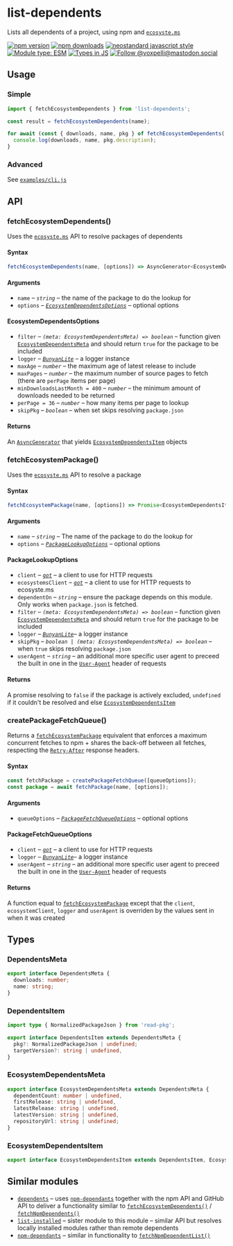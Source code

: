# list-dependents

Lists all dependents of a project, using npm and [`ecosyste.ms`](https://ecosyste.ms/)

[![npm version](https://img.shields.io/npm/v/list-dependents.svg?style=flat)](https://www.npmjs.com/package/list-dependents)
[![npm downloads](https://img.shields.io/npm/dm/list-dependents.svg?style=flat)](https://www.npmjs.com/package/list-dependents)
[![neostandard javascript style](https://img.shields.io/badge/code_style-neostandard-7fffff?style=flat&labelColor=ff80ff)](https://github.com/neostandard/neostandard)
[![Module type: ESM](https://img.shields.io/badge/module%20type-esm-brightgreen)](https://github.com/voxpelli/badges-cjs-esm)
[![Types in JS](https://img.shields.io/badge/types_in_js-yes-brightgreen)](https://github.com/voxpelli/types-in-js)
[![Follow @voxpelli@mastodon.social](https://img.shields.io/mastodon/follow/109247025527949675?domain=https%3A%2F%2Fmastodon.social&style=social)](https://mastodon.social/@voxpelli)

## Usage

### Simple

```javascript
import { fetchEcosystemDependents } from 'list-dependents';

const result = fetchEcosystemDependents(name);

for await (const { downloads, name, pkg } of fetchEcosystemDependents('npm-run-all2')) {
  console.log(downloads, name, pkg.description);
}
```

### Advanced

See [`examples/cli.js`](./examples/cli.js)

## API

### fetchEcosystemDependents()

Uses the [`ecosyste.ms`](https://ecosyste.ms/) API to resolve packages of dependents

#### Syntax

```ts
fetchEcosystemDependents(name, [options]) => AsyncGenerator<EcosystemDependentsItem>
```

#### Arguments

* `name` – _`string`_ – the name of the package to do the lookup for
* `options` – _[`EcosystemDependentsOptions`](#ecosystemdependentsoptions)_ – optional options

#### EcosystemDependentsOptions

* `filter` – _`(meta: EcosystemDependentsMeta) => boolean`_ – function given [`EcosystemDependentsMeta`](#ecosystemdependentsmeta) and should return `true` for the package to be included
* `logger` – _[`BunyanLite`](https://github.com/voxpelli/node-bunyan-adaptor#bunyanlite--simplified-pino--bunyan-type-subsets)_ – a logger instance
* `maxAge` – _`number`_ – the maximum age of latest release to include
* `maxPages` – _`number`_ – the maximum number of source pages to fetch (there are `perPage` items per page)
* `minDownloadsLastMonth = 400` – _`number`_ – the minimum amount of downloads needed to be returned
* `perPage = 36` – _`number`_ – how many items per page to lookup
* `skipPkg` – _`boolean`_ – when set skips resolving `package.json`

#### Returns

An [`AsyncGenerator`](https://developer.mozilla.org/en-US/docs/Web/JavaScript/Reference/Global_Objects/AsyncGenerator) that yields [`EcosystemDependentsItem`](#ecosystemdependentsitem) objects

### fetchEcosystemPackage()

Uses the [`ecosyste.ms`](https://ecosyste.ms/) API to resolve a package

#### Syntax

```ts
fetchEcosystemPackage(name, [options]) => Promise<EcosystemDependentsItem|false|undefined>
```

#### Arguments

* `name` – _`string`_ – The name of the package to do the lookup for
* `options` – _[`PackageLookupOptions`](#packagelookupoptions)_ – optional options

#### PackageLookupOptions

* `client` – _[`got`](https://github.com/sindresorhus/got)_ – a client to use for HTTP requests
* `ecosystemsClient` – _[`got`](https://github.com/sindresorhus/got)_ – a client to use for HTTP requests to ecosyste.ms
* `dependentOn` – _`string`_ – ensure the package depends on this module. Only works when `package.json` is fetched.
* `filter` – _`(meta: EcosystemDependentsMeta) => boolean`_ – function given [`EcosystemDependentsMeta`](#ecosystemdependentsmeta) and should return `true` for the package to be included
* `logger` – _[`BunyanLite`](https://github.com/voxpelli/node-bunyan-adaptor#bunyanlite--simplified-pino--bunyan-type-subsets)_– a logger instance
* `skipPkg` – _`boolean | (meta: EcosystemDependentsMeta) => boolean`_ – when `true` skips resolving `package.json`
* `userAgent` – _`string`_ – an additional more specific user agent to preceed the built in one in the [`User-Agent`](https://developer.mozilla.org/en-US/docs/Web/HTTP/Headers/User-Agent) header of requests

#### Returns

A promise resolving to `false` if the package is actively excluded, `undefined` if it couldn't be resolved and else [`EcosystemDependentsItem`](#ecosystemdependentsitem)

### createPackageFetchQueue()

Returns a [`fetchEcosystemPackage`](#fetchecosystempackage) equivalent that enforces a maximum concurrent fetches to npm + shares the back-off between all fetches, respecting the [`Retry-After`](https://developer.mozilla.org/en-US/docs/Web/HTTP/Headers/Retry-After) response headers.

#### Syntax

```ts
const fetchPackage = createPackageFetchQueue([queueOptions]);
const package = await fetchPackage(name, [options]);
```

#### Arguments

* `queueOptions` – _[`PackageFetchQueueOptions`](#packagefetchqueueoptions)_ – optional options

#### PackageFetchQueueOptions

* `client` – _[`got`](https://github.com/sindresorhus/got)_ – a client to use for HTTP requests
* `logger` – _[`BunyanLite`](https://github.com/voxpelli/node-bunyan-adaptor#bunyanlite--simplified-pino--bunyan-type-subsets)_– a logger instance
* `userAgent` – _`string`_ – an additional more specific user agent to preceed the built in one in the [`User-Agent`](https://developer.mozilla.org/en-US/docs/Web/HTTP/Headers/User-Agent) header of requests

#### Returns

A function equal to [`fetchEcosystemPackage`](#fetchecosystempackage) except that the `client`, `ecosystemClient`, `logger` and `userAgent` is overriden by the values sent in when it was created

## Types

### DependentsMeta

```ts
export interface DependentsMeta {
  downloads: number;
  name: string;
}
```

### DependentsItem

```ts
import type { NormalizedPackageJson } from 'read-pkg';

export interface DependentsItem extends DependentsMeta {
  pkg?: NormalizedPackageJson | undefined;
  targetVersion?: string | undefined,
}
```

### EcosystemDependentsMeta

```ts
export interface EcosystemDependentsMeta extends DependentsMeta {
  dependentCount: number | undefined,
  firstRelease: string | undefined,
  latestRelease: string | undefined,
  latestVersion: string | undefined,
  repositoryUrl: string | undefined;
}
```

### EcosystemDependentsItem

```ts
export interface EcosystemDependentsItem extends DependentsItem, EcosystemDependentsMeta {}
```

## Similar modules

* [`dependents`](https://github.com/pkgjs/dependents) – uses [`npm-dependants`](https://github.com/juliangruber/npm-dependants) together with the npm API and GitHub API to deliver a functionality similar to [`fetchEcosystemDependents()`](#fetchecosystemdependents) / [`fetchNpmDependents()`](#fetchnpmdependents)
* [`list-installed`](https://github.com/voxpelli/list-installed) – sister module to this module – similar API but resolves locally installed modules rather than remote dependents
* [`npm-dependants`](https://github.com/juliangruber/npm-dependants) – similar in functionality to [`fetchNpmDependentList()`](#fetchnpmdependentlist)

<!-- ## See also

* [Announcement blog post](#)
* [Announcement tweet](#) -->
